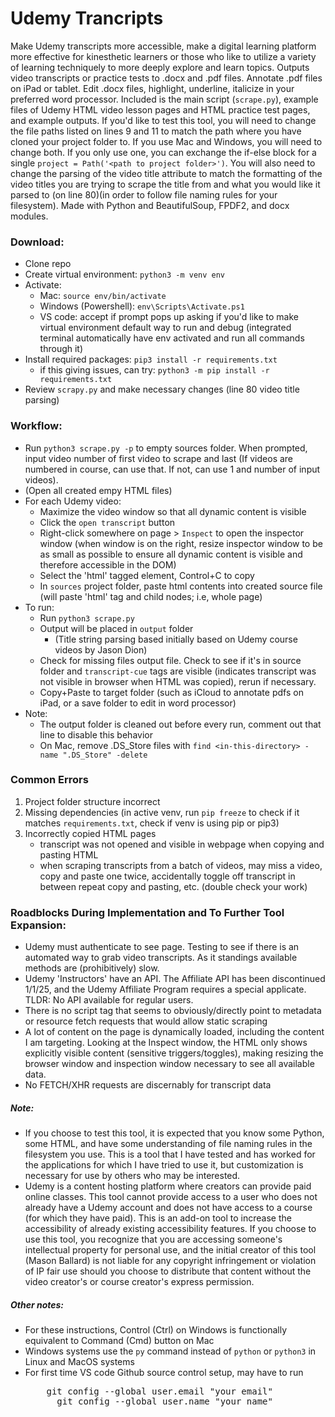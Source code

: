 # Udemy Trancripts
Make Udemy transcripts more accessible, make a digital learning platform more effective for kinesthetic learners or those who like to utilize a variety of learning techniquely to more deeply explore and learn topics. Outputs video transcripts or practice tests to .docx and .pdf files. Annotate .pdf files on iPad or tablet. Edit .docx files, highlight, underline, italicize in your preferred word processor. Included is the main script (`scrape.py`), example files of Udemy HTML video lesson pages and HTML practice test pages, and example outputs. If you'd like to test this tool, you will need to change the file paths listed on lines 9 and 11 to match the path where you have cloned your project folder to. If you use Mac and Windows, you will need to change both. If you only use one, you can exchange the if-else block for a single `project = Path('<path to project folder>')`. You will also need to change the parsing of the video title attribute to match the formatting of the video titles you are trying to scrape the title from and what you would like it parsed to (on line 80)(in order to follow file naming rules for your filesystem). Made with Python and BeautifulSoup, FPDF2, and docx modules. 


### Download:
- Clone repo
- Create virtual environment: `python3 -m venv env`
- Activate:
    - Mac: `source env/bin/activate`
    - Windows (Powershell): `env\Scripts\Activate.ps1`
    - VS code: accept if prompt pops up asking if you'd like to make virtual environment default way to run and debug (integrated terminal automatically have env activated and run all commands through it)
- Install required packages: `pip3 install -r requirements.txt`
    - if this giving issues, can try: `python3 -m pip install -r requirements.txt`
- Review `scrapy.py` and make necessary changes (line 80 video title parsing)

### Workflow:
- Run `python3 scrape.py -p` to empty sources folder. When prompted, input video number of first video to scrape and last (If videos are numbered in course, can use that. If not, can use 1 and number of input videos).
- (Open all created empy HTML files)
- For each Udemy video:
    - Maximize the video window so that all dynamic content is visible
    - Click the `open transcript` button
    - Right-click somewhere on page > `Inspect` to open the inspector window (when window is on the right, resize inspector window to be as small as possible to ensure all dynamic content is visible and therefore accessible in the DOM)
    - Select the 'html' tagged element, Control+C to copy
    - In `sources` project folder, paste html contents into created source file (will paste 'html' tag and child nodes; i.e, whole page)    
- To run:
    - Run `python3 scrape.py`
    - Output will be placed in `output` folder
       - (Title string parsing based initially based on Udemy course videos by Jason Dion)
    - Check for missing files output file. Check to see if it's in source folder and `transcript-cue` tags are visible (indicates transcript was not visible in browser when HTML was copied), rerun if necessary.
    - Copy+Paste to target folder (such as iCloud to annotate pdfs on iPad, or a save folder to edit in word processor)
- Note:
    - The output folder is cleaned out before every run, comment out that line to disable this behavior
    - On Mac, remove .DS_Store files with `find <in-this-directory> -name ".DS_Store" -delete`

### Common Errors
1. Project folder structure incorrect
2. Missing dependencies (in active venv, run `pip freeze` to check if it matches `requirements.txt`, check if venv is using pip or pip3)
3. Incorrectly copied HTML pages
   - transcript was not opened and visible in webpage when copying and pasting HTML
   - when scraping transcripts from a batch of videos, may miss a video, copy and paste one twice, accidentally toggle off transcript in between repeat copy and pasting, etc. (double check your work)

### Roadblocks During Implementation and To Further Tool Expansion:
- Udemy must authenticate to see page. Testing to see if there is an automated way to grab video transcripts. As it standings available methods are (prohibitively) slow.
- Udemy 'Instructors' have an API. The Affiliate API has been discontinued 1/1/25, and the Udemy Affiliate Program requires a special applicate. TLDR: No API available for regular users.
- There is no script tag that seems to obviously/directly point to metadata or resource fetch requests that would allow static scraping
- A lot of content on the page is dynamically loaded, including the content I am targeting. Looking at the Inspect window, the HTML only shows explicitly visible content (sensitive triggers/toggles), making resizing the browser window and inspection window necessary to see all available data.
- No FETCH/XHR requests are discernably for transcript data

##### Note:
- If you choose to test this tool, it is expected that you know some Python, some HTML, and have some understanding of file naming rules in the filesystem you use. This is a tool that I have tested and has worked for the applications for which I have tried to use it, but customization is necessary for use by others who may be interested.
- Udemy is a content hosting platform where creators can provide paid online classes. This tool cannot provide access to a user who does not already have a Udemy account and does not have access to a course (for which they have paid). This is an add-on tool to increase the accessibility of already existing accessibility features. If you choose to use this tool, you recognize that you are accessing someone's intellectual property for personal use, and the initial creator of this tool (Mason Ballard) is not liable for any copyright infringement or violation of IP fair use should you choose to distribute that content without the video creator's or course creator's express permission.

##### Other notes:
- For these instructions, Control (Ctrl) on Windows is functionally equivalent to Command (Cmd) button on Mac
- Windows systems use the `py` command instead of `python` or `python3` in Linux and MacOS systems
- For first time VS code Github source control setup, may have to run
  <pre>
      git config --global user.email "your email" 
        git config --global user.name "your name"
  </pre>
